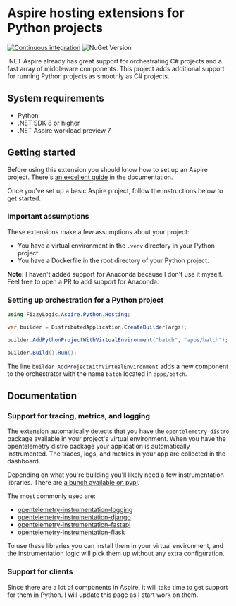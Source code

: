 # Aspire hosting extensions for Python projects

[![Continuous integration](https://github.com/wmeints/aspire-python/actions/workflows/ci.yml/badge.svg)](https://github.com/wmeints/aspire-python/actions/workflows/ci.yml)
![NuGet Version](https://img.shields.io/nuget/v/FizzyLogic.Aspire.Python.Hosting)

.NET Aspire already has great support for orchestrating C# projects and a fast array of middleware components.
This project adds additional support for running Python projects as smoothly as C# projects.

## System requirements

- Python
- .NET SDK 8 or higher
- .NET Aspire workload preview 7

## Getting started

Before using this extension you should know how to set up an Aspire project.
There's [an excellent guide](https://learn.microsoft.com/en-us/dotnet/aspire/get-started/build-your-first-aspire-app?tabs=visual-studio) in the documentation.

Once you've set up a basic Aspire project, follow the instructions below to get started.

### Important assumptions

These extensions make a few assumptions about your project:

- You have a virtual environment in the `.venv` directory in your Python project.
- You have a Dockerfile in the root directory of your Python project.

**Note:** I haven't added support for Anaconda because I don't use it myself. Feel free to open a PR to add support for Anaconda.

### Setting up orchestration for a Python project

```csharp
using FizzyLogic.Aspire.Python.Hosting;

var builder = DistributedApplication.CreateBuilder(args);

builder.AddPythonProjectWithVirtualEnvironment("batch", "apps/batch");

builder.Build().Run();
```

The line `builder.AddProjectWithVirtualEnvironment` adds a new component to the orchestrator with the name `batch` located in `apps/batch`.

## Documentation

### Support for tracing, metrics, and logging

The extension automatically detects that you have the `opentelemetry-distro` package available in your project's virtual environment.
When you have the opentelemetry distro package your application is automatically instrumented. The traces, logs, and metrics in your
app are collected in the dashboard.

Depending on what you're building you'll likely need a few instrumentation libraries. There are [a bunch available on pypi](https://pypi.org/search/?q=opentelemetry-instrumentation).

The most commonly used are:

- [opentelemetry-instrumentation-logging](https://pypi.org/project/opentelemetry-instrumentation-logging/)
- [opentelemetry-instrumentation-django](https://pypi.org/project/opentelemetry-instrumentation-django/)
- [opentelemetry-instrumentation-fastapi](https://pypi.org/project/opentelemetry-instrumentation-fastapi/)
- [opentelemetry-instrumentation-flask](https://pypi.org/project/opentelemetry-instrumentation-flask/)

To use these libraries you can install them in your virtual environment, and the instrumentation logic will pick them up without any extra configuration.

### Support for clients

Since there are a lot of components in Aspire, it will take time to get support for them in Python.
I will update this page as I start work on them.
